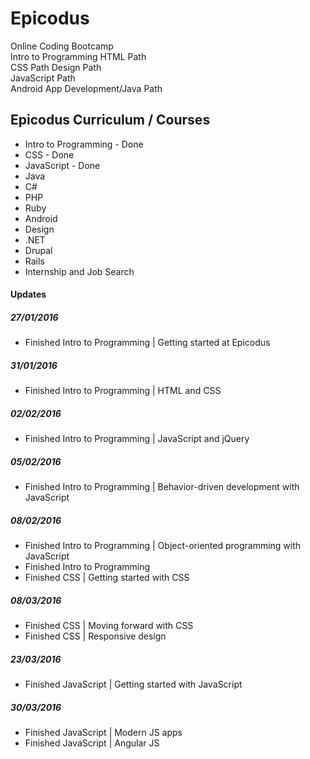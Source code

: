 # Epicodus
Online Coding Bootcamp      
Intro to Programming
HTML Path   
CSS Path
Design Path          
JavaScript Path       
Android App Development/Java Path

## Epicodus Curriculum / Courses
- Intro to Programming - Done
- CSS - Done
- JavaScript - Done
- Java
- C#
- PHP
- Ruby
- Android
- Design
- .NET
- Drupal
- Rails
- Internship and Job Search

#### Updates
##### 27/01/2016
- Finished Intro to Programming | Getting started at Epicodus

##### 31/01/2016
- Finished Intro to Programming | HTML and CSS

##### 02/02/2016
- Finished Intro to Programming | JavaScript and jQuery

##### 05/02/2016
- Finished Intro to Programming | Behavior-driven development with JavaScript

##### 08/02/2016
- Finished Intro to Programming | Object-oriented programming with JavaScript
- Finished Intro to Programming
- Finished CSS | Getting started with CSS

##### 08/03/2016
- Finished CSS | Moving forward with CSS
- Finished CSS | Responsive design

##### 23/03/2016
- Finished JavaScript | Getting started with JavaScript

##### 30/03/2016
- Finished JavaScript | Modern JS apps
- Finished JavaScript | Angular JS
